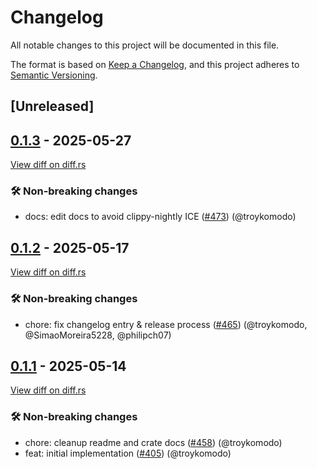 # Changelog

<!--
This file is automatically generated by our release process.
DO NOT edit it directly.
If you want to add a change log entry for this package,
please create a new file in /changes.d/<pr-number>.toml
Refer to the [README.md](/changes.d/README.md) for more information.
-->

All notable changes to this project will be documented in this file.

The format is based on [Keep a Changelog](https://keepachangelog.com/en/1.0.0/),
and this project adheres to [Semantic Versioning](https://semver.org/spec/v2.0.0.html).

## [Unreleased]

## [0.1.3](https://github.com/ScuffleCloud/scuffle/releases/tag/openapiv3_1-v0.1.3) - 2025-05-27

[View diff on diff.rs](https://diff.rs/openapiv3_1/0.1.2/openapiv3_1/0.1.3/Cargo.toml)

### 🛠️ Non-breaking changes

- docs: edit docs to avoid clippy-nightly ICE ([#473](https://github.com/scufflecloud/scuffle/pull/473)) (@troykomodo)

## [0.1.2](https://github.com/ScuffleCloud/scuffle/releases/tag/openapiv3_1-v0.1.2) - 2025-05-17

[View diff on diff.rs](https://diff.rs/openapiv3_1/0.1.1/openapiv3_1/0.1.2/Cargo.toml)

### 🛠️ Non-breaking changes

- chore: fix changelog entry & release process ([#465](https://github.com/scufflecloud/scuffle/pull/465)) (@troykomodo, @SimaoMoreira5228, @philipch07)

## [0.1.1](https://github.com/ScuffleCloud/scuffle/releases/tag/openapiv3_1-v0.1.1) - 2025-05-14

[View diff on diff.rs](https://diff.rs/openapiv3_1/0.1.0/openapiv3_1/0.1.1/Cargo.toml)

### 🛠️ Non-breaking changes

- chore: cleanup readme and crate docs ([#458](https://github.com/scufflecloud/scuffle/pull/458)) (@troykomodo)
- feat: initial implementation ([#405](https://github.com/scufflecloud/scuffle/pull/405)) (@troykomodo)
